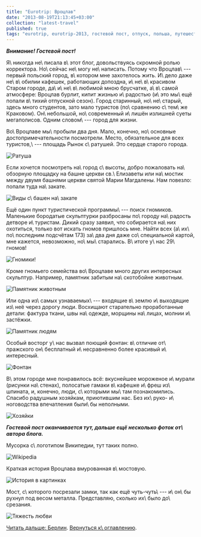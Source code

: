 ```yaml
---
title: "Eurotrip: Вроцлав"
date: "2013-08-19T21:13:45+03:00"
collection: "latest-travel"
published: true
tags: "eurotrip, eurotrip-2013, гостевой пост, отпуск, польша, путешествие, фотки"
---
```


***Внимание! Гостевой пост!***

Я\ никогда не\ писала в\ этот блог, довольствуясь скромной ролью корректора. Но\ сейчас не\ могу не\ написать. Потому
что Вроцлав\ --- первый польский город, в\ котором мне захотелось жить. И\ дело даже не\ в\ обилии кафешек, работающих
допоздна, и\ не\ в\ красивом Старом городе, да\ и\ не\ в\ любимой мною брусчатке, а\ в\ самой атмосфере: Вроцлав бурлит,
кипит жизнью и\ радостью (и\ это мы\ ещё попали в\ тихий отпускной сезон). Город старинный, но\ не\ старый, здесь много
студентов, зато мало туристов (по\ сравнению с\ тем\ же Краковом). Он\ небольшой, но\ современный и\ лишён излишней
суеты мегаполисов. Одним словом\ --- город для жизни.

Во\ Вроцлаве мы\ пробыли два дня. Мало, конечно, но\ основные достопримечательности посмотрели. Место, обязательное для
всех туристов,\ --- площадь Рынок с\ ратушей. Это сердце старого города.

![Ратуша](/images/travel/2013-08-eurotrip/wroclaw-rathouse.jpg "Ратуша")

Если хочется посмотреть на\ город с\ высоты, добро пожаловать на\ обзорную площадку на башне церкви св.\ Елизаветы или
на\ мостик между двумя башнями церкви святой Марии Магдалены. Нам повезло: попали туда на\ закате.

![Виды с\ башен на\ закате](/images/travel/2013-08-eurotrip/wroclaw-top-view.jpg "Виды с башен на закате")

Ещё один пункт туристической программы\ --- поиск гномиков. Маленькие бородатые скульптурки разбросаны по\ городу
на\ радость детворе и\ туристам. Дикий сразу заявил, что собирается на\ них охотиться, только вот искать гномов пришлось
мне. Найти всех (а\ их\ по\ последним подсчётам 173) за\ два дня даже со\ специальной картой, мне кажется, невозможно,
но\ мы\ старались. В\ итоге у\ нас 29\ гномов!

![Гномики!](/images/travel/2013-08-eurotrip/wroclaw-dwarfs.jpg "Гномики!")

Кроме гномьего семейства во\ Вроцлаве много других интересных скульптур. Например, памятник забитым на\ скотобойне
животным.

![Памятник животным](/images/travel/2013-08-eurotrip/wroclaw-animals-monument.jpg "Памятник животным")

Или одна из\ самых узнаваемых\ --- входящие в\ землю и\ выходящие из\ неё через дорогу люди. Восхищают старательно
проработанные детали: фактура ткани, швы на\ одежде, морщины на\ лицах, молнии и\ застёжки.

![Памятник людям](/images/travel/2013-08-eurotrip/wroclaw-peoples-monument.jpg "Памятник людям")

Особый восторг у\ нас вызвал поющий фонтан: в\ отличие от\ пражского он\ бесплатный и\ несравненно более красивый
и\ интересный.

![Фонтан](/images/travel/2013-08-eurotrip/wroclaw-fountain.jpg "Фонтан")

В\ этом городе мне понравилось всё: вкуснейшее мороженое и\ мурали (рисунки на\ стенах), полосатые гамаки в\ кафешке
и\ фреш из\ шпината, и, конечно, люди, с\ которыми мы\ там познакомились. Спасибо радушным хозяйкам, приютившим нас.
Без их\ руко- и\ ноговодства впечатления были\ бы неполными.

![Хозяйки](/images/travel/2013-08-eurotrip/wroclaw-hostesses.jpg "Хозяйки")

***Гостевой пост оканчивается тут, дальше ещё несколько фоток от\ автора блога.***

Мусорка с\ логотипом Википедии, тут таких полно.

![Wikipedia](/images/travel/2013-08-eurotrip/wroclaw-wikipedia-trashcan.jpg "Wikipedia")

Краткая история Вроцлава вмурованная в\ мостовую.

![История в картинках](/images/travel/2013-08-eurotrip/wroclaw-history.jpg "История в картинках")

Мост, с\ которого посрезали замки, так как ещё чуть-чуть\ --- и\ он\ бы рухнул под весом металла. Представляю,
сколько их\ было до\ срезания.

![Тяжесть любви](/images/travel/2013-08-eurotrip/wroclaw-bridge.jpg "Тяжесть любви")

[Читать дальше: Берлин](/post/eurotrip-berlin/). [Вернуться к\ оглавлению](/post/eurotrip-2013/).
